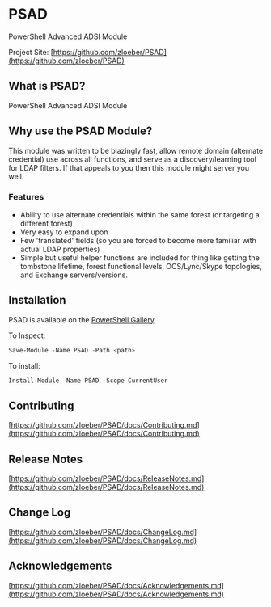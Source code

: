 # PSAD
PowerShell Advanced ADSI Module

Project Site: [https://github.com/zloeber/PSAD](https://github.com/zloeber/PSAD)

## What is PSAD?
PowerShell Advanced ADSI Module

## Why use the PSAD Module?
This module was written to be blazingly fast, allow remote domain (alternate credential) use across all functions, and serve as a discovery/learning tool for LDAP filters. If that appeals to you then this module might server you well.

### Features
- Ability to use alternate credentials within the same forest (or targeting a different forest)
- Very easy to expand upon
- Few 'translated' fields (so you are forced to become more familiar with actual LDAP properties)
- Simple but useful helper functions are included for thing like getting the tombstone lifetime, forest functional levels, OCS/Lync/Skype topologies, and Exchange servers/versions.

## Installation
PSAD is available on the [PowerShell Gallery](https://www.powershellgallery.com/packages/PSAD/).

To Inspect:
```powershell
Save-Module -Name PSAD -Path <path>
```
To install:
```powershell
Install-Module -Name PSAD -Scope CurrentUser
```

## Contributing
[https://github.com/zloeber/PSAD/docs/Contributing.md](https://github.com/zloeber/PSAD/docs/Contributing.md)

## Release Notes
[https://github.com/zloeber/PSAD/docs/ReleaseNotes.md](https://github.com/zloeber/PSAD/docs/ReleaseNotes.md)

## Change Log
[https://github.com/zloeber/PSAD/docs/ChangeLog.md](https://github.com/zloeber/PSAD/docs/ChangeLog.md)

## Acknowledgements
[https://github.com/zloeber/PSAD/docs/Acknowledgements.md](https://github.com/zloeber/PSAD/docs/Acknowledgements.md)

